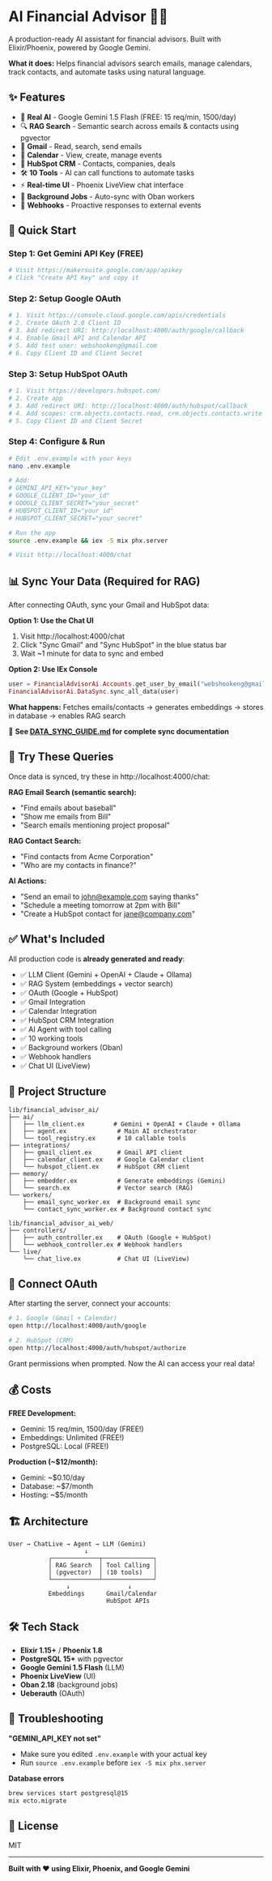 # AI Financial Advisor 🤖💼

A production-ready AI assistant for financial advisors. Built with Elixir/Phoenix, powered by Google Gemini.

**What it does:** Helps financial advisors search emails, manage calendars, track contacts, and automate tasks using natural language.

## ✨ Features

- 🧠 **Real AI** - Google Gemini 1.5 Flash (FREE: 15 req/min, 1500/day)
- 🔍 **RAG Search** - Semantic search across emails & contacts using pgvector
- 📧 **Gmail** - Read, search, send emails
- 📅 **Calendar** - View, create, manage events
- 👥 **HubSpot CRM** - Contacts, companies, deals
- 🛠️ **10 Tools** - AI can call functions to automate tasks
- ⚡ **Real-time UI** - Phoenix LiveView chat interface
- 🔄 **Background Jobs** - Auto-sync with Oban workers
- 🔗 **Webhooks** - Proactive responses to external events

## 🚀 Quick Start

### Step 1: Get Gemini API Key (FREE)
```bash
# Visit https://makersuite.google.com/app/apikey
# Click "Create API Key" and copy it
```

### Step 2: Setup Google OAuth
```bash
# 1. Visit https://console.cloud.google.com/apis/credentials
# 2. Create OAuth 2.0 Client ID
# 3. Add redirect URI: http://localhost:4000/auth/google/callback
# 4. Enable Gmail API and Calendar API
# 5. Add test user: webshookeng@gmail.com
# 6. Copy Client ID and Client Secret
```

### Step 3: Setup HubSpot OAuth
```bash
# 1. Visit https://developers.hubspot.com/
# 2. Create app
# 3. Add redirect URI: http://localhost:4000/auth/hubspot/callback
# 4. Add scopes: crm.objects.contacts.read, crm.objects.contacts.write
# 5. Copy Client ID and Client Secret
```

### Step 4: Configure & Run
```bash
# Edit .env.example with your keys
nano .env.example

# Add:
# GEMINI_API_KEY="your_key"
# GOOGLE_CLIENT_ID="your_id"
# GOOGLE_CLIENT_SECRET="your_secret"
# HUBSPOT_CLIENT_ID="your_id"
# HUBSPOT_CLIENT_SECRET="your_secret"

# Run the app
source .env.example && iex -S mix phx.server

# Visit http://localhost:4000/chat
```

## 📊 Sync Your Data (Required for RAG)

After connecting OAuth, sync your Gmail and HubSpot data:

**Option 1: Use the Chat UI**
1. Visit http://localhost:4000/chat
2. Click "Sync Gmail" and "Sync HubSpot" in the blue status bar
3. Wait ~1 minute for data to sync and embed

**Option 2: Use IEx Console**
```elixir
user = FinancialAdvisorAi.Accounts.get_user_by_email("webshookeng@gmail.com")
FinancialAdvisorAi.DataSync.sync_all_data(user)
```

**What happens:** Fetches emails/contacts → generates embeddings → stores in database → enables RAG search

📖 **See [DATA_SYNC_GUIDE.md](DATA_SYNC_GUIDE.md) for complete sync documentation**

## 🎯 Try These Queries

Once data is synced, try these in http://localhost:4000/chat:

**RAG Email Search (semantic search):**
- "Find emails about baseball"
- "Show me emails from Bill"
- "Search emails mentioning project proposal"

**RAG Contact Search:**
- "Find contacts from Acme Corporation"
- "Who are my contacts in finance?"

**AI Actions:**
- "Send an email to john@example.com saying thanks"
- "Schedule a meeting tomorrow at 2pm with Bill"
- "Create a HubSpot contact for jane@company.com"

## ✅ What's Included

All production code is **already generated and ready**:

- ✅ LLM Client (Gemini + OpenAI + Claude + Ollama)
- ✅ RAG System (embeddings + vector search)
- ✅ OAuth (Google + HubSpot)
- ✅ Gmail Integration
- ✅ Calendar Integration
- ✅ HubSpot CRM Integration
- ✅ AI Agent with tool calling
- ✅ 10 working tools
- ✅ Background workers (Oban)
- ✅ Webhook handlers
- ✅ Chat UI (LiveView)

## 📁 Project Structure

```
lib/financial_advisor_ai/
├── ai/
│   ├── llm_client.ex        # Gemini + OpenAI + Claude + Ollama
│   ├── agent.ex              # Main AI orchestrator
│   └── tool_registry.ex      # 10 callable tools
├── integrations/
│   ├── gmail_client.ex       # Gmail API client
│   ├── calendar_client.ex    # Google Calendar client
│   └── hubspot_client.ex     # HubSpot CRM client
├── memory/
│   ├── embedder.ex           # Generate embeddings (Gemini)
│   └── search.ex             # Vector search (RAG)
└── workers/
    ├── email_sync_worker.ex  # Background email sync
    └── contact_sync_worker.ex # Background contact sync

lib/financial_advisor_ai_web/
├── controllers/
│   ├── auth_controller.ex    # OAuth (Google + HubSpot)
│   └── webhook_controller.ex # Webhook handlers
└── live/
    └── chat_live.ex          # Chat UI (LiveView)
```

## 🔐 Connect OAuth

After starting the server, connect your accounts:

```bash
# 1. Google (Gmail + Calendar)
open http://localhost:4000/auth/google

# 2. HubSpot (CRM)
open http://localhost:4000/auth/hubspot/authorize
```

Grant permissions when prompted. Now the AI can access your real data!

## 💰 Costs

**FREE Development:**
- Gemini: 15 req/min, 1500/day (FREE!)
- Embeddings: Unlimited (FREE!)
- PostgreSQL: Local (FREE!)

**Production (~$12/month):**
- Gemini: ~$0.10/day
- Database: ~$7/month
- Hosting: ~$5/month

## 🏗️ Architecture

```
User → ChatLive → Agent → LLM (Gemini)
                     ↓
           ┌─────────────┬──────────────┐
           │ RAG Search  │ Tool Calling │
           │ (pgvector)  │ (10 tools)   │
           └─────────────┴──────────────┘
                ↓                ↓
           Embeddings      Gmail/Calendar
                           HubSpot APIs
```

## 🛠️ Tech Stack

- **Elixir 1.15+** / **Phoenix 1.8**
- **PostgreSQL 15+** with pgvector
- **Google Gemini 1.5 Flash** (LLM)
- **Phoenix LiveView** (UI)
- **Oban 2.18** (background jobs)
- **Ueberauth** (OAuth)

## 🐛 Troubleshooting

**"GEMINI_API_KEY not set"**
- Make sure you edited `.env.example` with your actual key
- Run `source .env.example` before `iex -S mix phx.server`

**Database errors**
```bash
brew services start postgresql@15
mix ecto.migrate
```

## 📄 License

MIT

---

**Built with ❤️ using Elixir, Phoenix, and Google Gemini**
